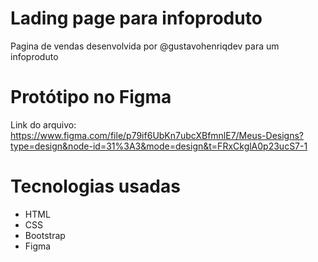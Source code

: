 # Lading page para infoproduto

Pagina de vendas desenvolvida por @gustavohenriqdev para um infoproduto

# Protótipo no Figma

Link do arquivo: https://www.figma.com/file/p79if6UbKn7ubcXBfmnlE7/Meus-Designs?type=design&node-id=31%3A3&mode=design&t=FRxCkglA0p23ucS7-1

# Tecnologias usadas

- HTML
- CSS
- Bootstrap
- Figma


